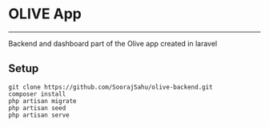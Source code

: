 # OLIVE App
----------------
Backend and dashboard part of the Olive app created in laravel

## Setup

```
git clone https://github.com/SoorajSahu/olive-backend.git
composer install
php artisan migrate
php artisan seed
php artisan serve
```
